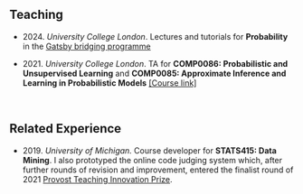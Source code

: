 ## Teaching

- 2024\. *University College London*. Lectures and tutorials for **Probability** in the [Gatsby bridging programme](https://www.ucl.ac.uk/gatsby/study-and-work/gatsby-bridging-programme)

- 2021\. *University College London*. TA for **COMP0086: Probabilistic and Unsupervised Learning** and **COMP0085: Approximate Inference and Learning in Probabilistic Models** [[Course link]](http://www.gatsby.ucl.ac.uk/teaching/courses/ml1/)

&nbsp;

## Related Experience

- 2019\. *University of Michigan.* Course developer for **STATS415: Data Mining**. I also prototyped the online code judging system which, after further rounds of revision and improvement, entered the finalist round of 2021 [Provost Teaching Innovation Prize](https://crlt.umich.edu/grants-awards/tip#:~:text=The%20award%20will%20provide%20%245%2C000,wide%20technology%20conference%2C%20Enriching%20Scholarship.).